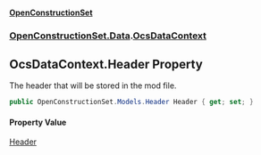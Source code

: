 #### [OpenConstructionSet](index.md 'index')
### [OpenConstructionSet.Data](index.md#OpenConstructionSet_Data 'OpenConstructionSet.Data').[OcsDataContext](3CnFB+gVLALvXc7mqWGM8Q.md 'OpenConstructionSet.Data.OcsDataContext')
## OcsDataContext.Header Property
The header that will be stored in the mod file.  
```csharp
public OpenConstructionSet.Models.Header Header { get; set; }
```
#### Property Value
[Header](bjExWrZuBlRDCiIUljjMrA.md 'OpenConstructionSet.Models.Header')
